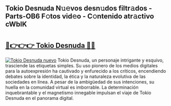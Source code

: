 ## Tokio Desnuda N𝚞𝚎vos desn𝚞dos filtr𝚊dos - Parts-OB6 F𝚘tos vid𝚎o - C𝚘ntenido atr𝚊ctivo cWblK

# <h2><a href="http://mb4bf2.tromn.icu/?c=Tokio+Desnuda">🔗👉👉👉 Tokio Desnuda 🔗🔗</a></h2>

[![Tokio Desnuda nuevo](https://i.imgur.com/pEAQMta.gif)](http://mb4bf2.tromn.icu/?c=Tokio+Desnuda)
Tokio Desnuda, un personaje intrigante y esquivo, trasciende las etiquetas simples. Su uso pionero de los medios digitales para la autoexpresión ha cautivado y enfurecido a los críticos, encendiendo debates sobre la identidad, la ética y la naturaleza evolutiva de las sociedades en línea. A pesar de la ambigüedad de sus intenciones, su huella en la comunidad virtual es imborrable. La determinación inquebrantable y el magnetismo innegable impulsan el viaje de Tokio Desnuda en el panorama digital.

